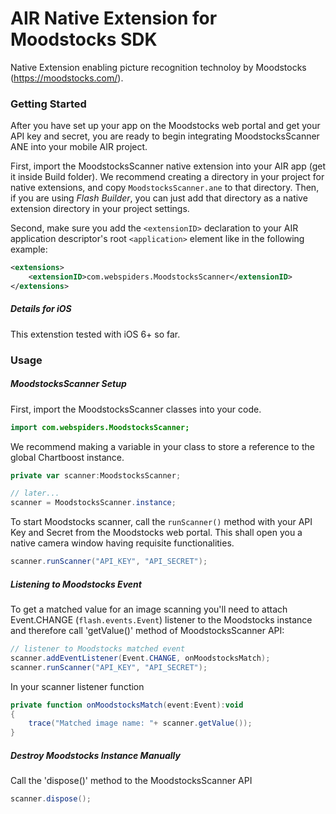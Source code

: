 # AIR Native Extension for Moodstocks SDK

Native Extension enabling picture recognition technoloy by Moodstocks (https://moodstocks.com/).

### Getting Started

After you have set up your app on the Moodstocks web portal and get your API key and secret, you are ready to begin integrating MoodstocksScanner ANE into your mobile AIR project.

First, import the MoodstocksScanner native extension into your AIR app (get it inside Build folder).  We recommend creating a directory in your project for native extensions, and copy `MoodstocksScanner.ane` to that directory.  Then, if you are using *Flash Builder*, you can just add that directory as a native extension directory in your project settings.

Second, make sure you add the `<extensionID>` declaration to your AIR application descriptor's root `<application>` element like in the following example:

```xml
<extensions>
	<extensionID>com.webspiders.MoodstocksScanner</extensionID>
</extensions>
```
##### Details for iOS

This extenstion tested with iOS 6+ so far.
 
### Usage

##### MoodstocksScanner Setup

First, import the MoodstocksScanner classes into your code.

```actionscript
import com.webspiders.MoodstocksScanner;
```

We recommend making a variable in your class to store a reference to the global Chartboost instance.

```actionscript
private var scanner:MoodstocksScanner;

// later...
scanner = MoodstocksScanner.instance;
```

To start Moodstocks scanner, call the `runScanner()` method with your API Key and Secret from the Moodstocks web portal. This shall open you a native camera window having requisite functionalities.

```actionscript
scanner.runScanner("API_KEY", "API_SECRET");
```

##### Listening to Moodstocks Event

To get a matched value for an image scanning you'll need to attach Event.CHANGE (`flash.events.Event`) listener to the Moodstocks instance and therefore call 'getValue()' method of MoodstocksScanner API:

```actionscript
// listener to Moodstocks matched event
scanner.addEventListener(Event.CHANGE, onMoodstocksMatch);
scanner.runScanner("API_KEY", "API_SECRET");
```

In your scanner listener function

```actionscript
private function onMoodstocksMatch(event:Event):void
{
	trace("Matched image name: "+ scanner.getValue());
}
```

##### Destroy Moodstocks Instance Manually

Call the 'dispose()' method to the MoodstocksScanner API

```actionscript
scanner.dispose();
```